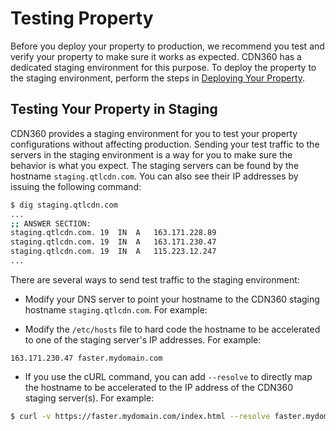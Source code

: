 # Testing Property

Before you deploy your property to production, we recommend you test and verify your property to make sure it works as expected. CDN360 has a dedicated staging environment for this purpose. To deploy the property to the staging environment, perform the steps in [Deploying Your Property](</docs/portal/edge-configurations/deploying-property.md>).

## Testing Your Property in Staging

CDN360 provides a staging environment for you to test your property configurations without affecting production. Sending your test traffic to the servers in the staging environment is a way for you to make sure the behavior is what you expect. The staging servers can be found by the hostname `staging.qtlcdn.com`. You can also see their IP addresses by issuing the following command:

```bash
$ dig staging.qtlcdn.com
...
;; ANSWER SECTION:
staging.qtlcdn.com.	19	IN	A	163.171.228.89
staging.qtlcdn.com.	19	IN	A	163.171.230.47
staging.qtlcdn.com.	19	IN	A	115.223.12.247
...
```

There are several ways to send test traffic to the staging environment:


- Modify your DNS server to point your hostname to the CDN360 staging hostname ```staging.qtlcdn.com```. For example:


- Modify the ```/etc/hosts``` file to hard code the hostname to be accelerated to one of the staging server's IP addresses. For example:


```
163.171.230.47 faster.mydomain.com
```
- If you use the cURL command, you can add ```--resolve``` to directly map the hostname to be accelerated to the IP address of the CDN360 staging server(s). For example:

```bash
$ curl -v https://faster.mydomain.com/index.html --resolve faster.mydomain.com:443:163.171.230.47
```
